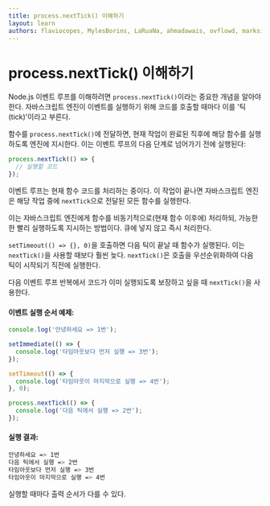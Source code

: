 ```yaml
---
title: process.nextTick() 이해하기
layout: learn
authors: flaviocopes, MylesBorins, LaRuaNa, ahmadawais, ovflowd, marksist300
---
```


# process.nextTick() 이해하기

Node.js 이벤트 루프를 이해하려면 `process.nextTick()`이라는 중요한 개념을 알아야 한다. 자바스크립트 엔진이 이벤트를 실행하기 위해 코드를 호출할 때마다 이를 '틱(tick)'이라고 부른다.

함수를 `process.nextTick()`에 전달하면, 현재 작업이 완료된 직후에 해당 함수를 실행하도록 엔진에 지시한다. 이는 이벤트 루프의 다음 단계로 넘어가기 전에 실행된다:

```javascript
process.nextTick(() => {
  // 실행할 코드
});
```

이벤트 루프는 현재 함수 코드를 처리하는 중이다. 이 작업이 끝나면 자바스크립트 엔진은 해당 작업 중에 `nextTick`으로 전달된 모든 함수를 실행한다.

이는 자바스크립트 엔진에게 함수를 비동기적으로(현재 함수 이후에) 처리하되, 가능한 한 빨리 실행하도록 지시하는 방법이다. 큐에 넣지 않고 즉시 처리한다.

`setTimeout(() => {}, 0)`을 호출하면 다음 틱이 끝날 때 함수가 실행된다. 이는 `nextTick()`을 사용할 때보다 훨씬 늦다. `nextTick()`은 호출을 우선순위화하여 다음 틱이 시작되기 직전에 실행한다.

다음 이벤트 루프 반복에서 코드가 이미 실행되도록 보장하고 싶을 때 `nextTick()`을 사용한다.

#### 이벤트 실행 순서 예제:

```javascript
console.log('안녕하세요 => 1번');

setImmediate(() => {
  console.log('타임아웃보다 먼저 실행 => 3번');
});

setTimeout(() => {
  console.log('타임아웃이 마지막으로 실행 => 4번');
}, 0);

process.nextTick(() => {
  console.log('다음 틱에서 실행 => 2번');
});
```

#### 실행 결과:

```bash
안녕하세요 => 1번
다음 틱에서 실행 => 2번
타임아웃보다 먼저 실행 => 3번
타임아웃이 마지막으로 실행 => 4번
```

실행할 때마다 출력 순서가 다를 수 있다.